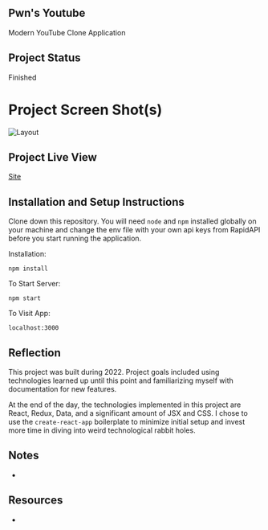 ## Pwn's Youtube

Modern YouTube Clone Application

## Project Status

Finished

# Project Screen Shot(s)

![Layout](https://i.ibb.co/9nzqYYw/2-F0-A285-B-53-A1-4177-8432-185-E1-B748313-1-201-a.jpg)

## Project Live View

[Site](https://pwn-yt.netlify.app/)

## Installation and Setup Instructions

Clone down this repository. You will need `node` and `npm` installed globally on your machine and change the env file with your own api keys from RapidAPI before you start running the application.

Installation:

`npm install`

To Start Server:

`npm start`

To Visit App:

`localhost:3000`

## Reflection

This project was built during 2022. Project goals included using technologies learned up until this point and familiarizing myself with documentation for new features.

At the end of the day, the technologies implemented in this project are React, Redux, Data, and a significant amount of JSX and CSS. I chose to use the `create-react-app` boilerplate to minimize initial setup and invest more time in diving into weird technological rabbit holes.

## Notes

- 

## Resources

- 

